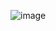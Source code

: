 ![image](https://github.com/haechanp/haechanp-Android-app/assets/144800399/9fa45879-ab62-430f-8ae1-91cf7488b97b)

